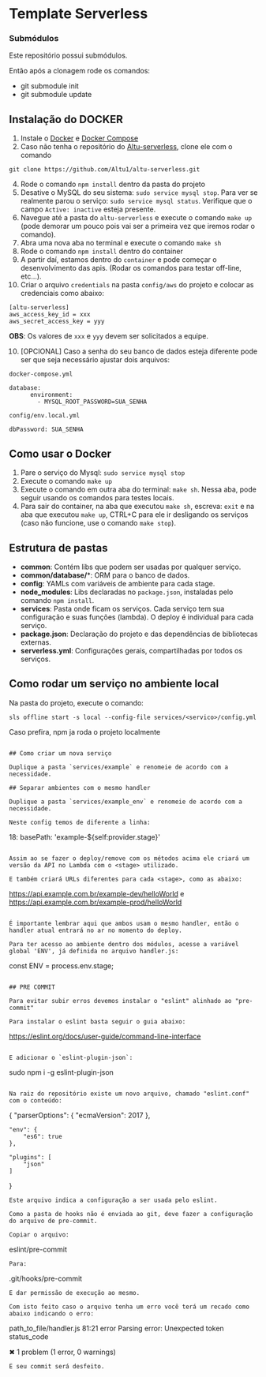 # Template Serverless

### Submódulos
Este repositório possui submódulos.

Então após a clonagem rode os comandos:
* git submodule init
* git submodule update

## Instalação do DOCKER
1. Instale o [Docker](https://docs.docker.com/install/linux/docker-ce/ubuntu/) e [Docker Compose](https://docs.docker.com/compose/install/)
2. Caso não tenha o repositório do [Altu-serverless](https://github.com/Altu1/altu-serverless), clone ele com o comando 
```
git clone https://github.com/Altu1/altu-serverless.git
```
4. Rode o comando `npm install` dentro da pasta do projeto
4. Desative o MySQL do seu sistema: `sudo service mysql stop`. Para ver se realmente parou o serviço: `sudo service mysql status`. Verifique que o campo `Active: inactive` esteja presente.
5. Navegue até a pasta do `altu-serverless` e execute o comando `make up` (pode demorar um pouco pois vai ser a primeira vez que iremos rodar o comando).
6. Abra uma nova aba no terminal e execute o comando `make sh`
7. Rode o comando `npm install` dentro do container
8. A partir daí, estamos dentro do `container` e pode começar o desenvolvimento das apis. (Rodar os comandos para testar off-line, etc...).
9. Criar o arquivo `credentials` na pasta `config/aws` do projeto e colocar as credenciais como abaixo:
```
[altu-serverless]
aws_access_key_id = xxx
aws_secret_access_key = yyy
```
**OBS**: Os valores de `xxx` e `yyy` devem ser solicitados a equipe.

10. [OPCIONAL] Caso a senha do seu banco de dados esteja diferente pode ser que seja necessário ajustar dois arquivos:

`docker-compose.yml`
```
database:
      environment:
        - MYSQL_ROOT_PASSWORD=SUA_SENHA
```
`config/env.local.yml`
```
dbPassword: SUA_SENHA
```

## Como usar o Docker
1. Pare o serviço do Mysql: `sudo service mysql stop`
2. Execute o comando `make up`
3. Execute o comando em outra aba do terminal: `make sh`. Nessa aba, pode seguir usando os comandos para testes locais.
4. Para sair do container, na aba que executou `make sh`, escreva: `exit` e na aba que executou `make up`, CTRL+C para ele ir desligando os serviços (caso não funcione, use o comando `make stop`).

## Estrutura de pastas

* **common**: Contém libs que podem ser usadas por qualquer serviço.
* **common/database/***: ORM para o banco de dados.
* **config**: YAMLs com variáveis de ambiente para cada stage.
* **node_modules**: Libs declaradas no `package.json`, instaladas pelo comando `npm install`.
* **services**: Pasta onde ficam os serviços. Cada serviço tem sua configuração e suas funções (lambda). O deploy é individual para cada serviço.
* **package.json**: Declaração do projeto e das dependências de bibliotecas externas.
* **serverless.yml**: Configurações gerais, compartilhadas por todos os serviços.

## Como rodar um serviço no ambiente local

Na pasta do projeto, execute o comando:

```
sls offline start -s local --config-file services/<servico>/config.yml
```

Caso prefira, npm ja roda o projeto localmente
```

## Como criar um nova serviço

Duplique a pasta `services/example` e renomeie de acordo com a necessidade.

## Separar ambientes com o mesmo handler

Duplique a pasta `services/example_env` e renomeie de acordo com a necessidade.

Neste config temos de diferente a linha:
```
18: basePath: 'example-${self:provider.stage}'
```

Assim ao se fazer o deploy/remove com os métodos acima ele criará um versão da API no Lambda com o <stage> utilizado.

E também criará URLs diferentes para cada <stage>, como as abaixo:
```
https://api.example.com.br/example-dev/helloWorld
e
https://api.example.com.br/example-prod/helloWorld
```

É importante lembrar aqui que ambos usam o mesmo handler, então o handler atual entrará no ar no momento do deploy.

Para ter acesso ao ambiente dentro dos módulos, acesse a variável global 'ENV', já definida no arquivo handler.js:
```
const ENV = process.env.stage;
```

## PRE COMMIT

Para evitar subir erros devemos instalar o "eslint" alinhado ao "pre-commit"

Para instalar o eslint basta seguir o guia abaixo:
```
https://eslint.org/docs/user-guide/command-line-interface
```

E adicionar o `eslint-plugin-json`: 
```
sudo npm i -g eslint-plugin-json
```

Na raiz do repositório existe um novo arquivo, chamado "eslint.conf" com o conteúdo:
```
{
    "parserOptions": {
        "ecmaVersion": 2017
    },

    "env": {
        "es6": true
    },
    
    "plugins": [
        "json"
    ]
}

```
Este arquivo indica a configuração a ser usada pelo eslint.

Como a pasta de hooks não é enviada ao git, deve fazer a configuração do arquivo de pre-commit.

Copiar o arquivo:
```
eslint/pre-commit
```
Para:
```
.git/hooks/pre-commit
```
E dar permissão de execução ao mesmo.

Com isto feito caso o arquivo tenha um erro você terá um recado como abaixo indicando o erro:
```
path_to_file/handler.js
  81:21  error  Parsing error: Unexpected token status_code

✖ 1 problem (1 error, 0 warnings)
```
E seu commit será desfeito.

